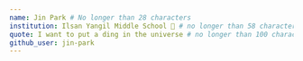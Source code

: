 ```yaml
---
name: Jin Park # No longer than 28 characters
institution: Ilsan Yangil Middle School 🚩 # no longer than 58 characters
quote: I want to put a ding in the universe # no longer than 100 characters, avoid using quotes(") to guarantee the format remains the same.
github_user: jin-park
---
```

